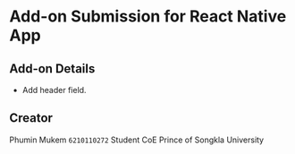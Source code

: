 # Add-on Submission for React Native App

## Add-on Details
- Add header field.


## Creator
Phumin Mukem `6210110272`
Student CoE
Prince of Songkla University